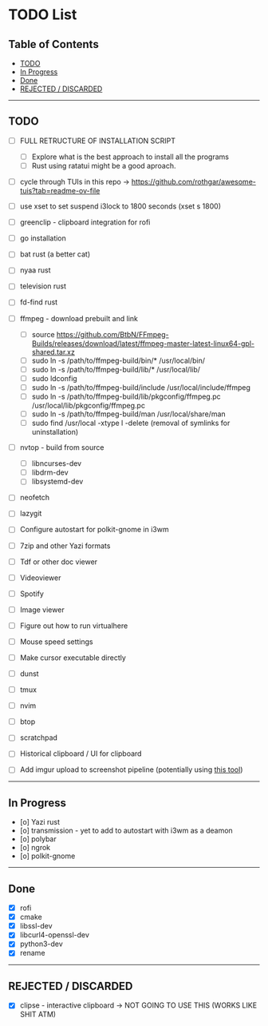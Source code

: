 # TODO List

## Table of Contents
- [TODO](#todo)
- [In Progress](#in-progress)
- [Done](#done)
- [REJECTED / DISCARDED](#rejected--discarded)
---

## TODO
- [ ] FULL RETRUCTURE OF INSTALLATION SCRIPT
    - [ ] Explore what is the best approach to install all the programs
    - [ ] Rust using ratatui might be a good aproach.

- [ ] cycle through TUIs in this repo -> https://github.com/rothgar/awesome-tuis?tab=readme-ov-file 

- [ ] use xset to set suspend i3lock to 1800 seconds (xset s 1800) 
- [ ] greenclip - clipboard integration for rofi
- [ ] go installation
- [ ] bat rust (a better cat)
- [ ] nyaa rust
- [ ] television rust
- [ ] fd-find rust
- [ ] ffmpeg - download prebuilt and link
    - [ ] source https://github.com/BtbN/FFmpeg-Builds/releases/download/latest/ffmpeg-master-latest-linux64-gpl-shared.tar.xz
    - [ ] sudo ln -s /path/to/ffmpeg-build/bin/* /usr/local/bin/
    - [ ] sudo ln -s /path/to/ffmpeg-build/lib/* /usr/local/lib/
    - [ ] sudo ldconfig
    - [ ] sudo ln -s /path/to/ffmpeg-build/include /usr/local/include/ffmpeg
    - [ ] sudo ln -s /path/to/ffmpeg-build/lib/pkgconfig/ffmpeg.pc /usr/local/lib/pkgconfig/ffmpeg.pc
    - [ ] sudo ln -s /path/to/ffmpeg-build/man /usr/local/share/man
    - [ ] sudo find /usr/local -xtype l -delete (removal of symlinks for uninstallation)
- [ ] nvtop - build from source
    - [ ] libncurses-dev
    - [ ] libdrm-dev 
    - [ ] libsystemd-dev
- [ ] neofetch
- [ ] lazygit
- [ ] Configure autostart for polkit-gnome in i3wm
- [ ] 7zip and other Yazi formats
- [ ] Tdf or other doc viewer
- [ ] Videoviewer
- [ ] Spotify
- [ ] Image viewer
- [ ] Figure out how to run virtualhere
- [ ] Mouse speed settings
- [ ] Make cursor executable directly
- [ ] dunst
- [ ] tmux
- [ ] nvim
- [ ] btop
- [ ] scratchpad
- [ ] Historical clipboard / UI for clipboard
- [ ] Add imgur upload to screenshot pipeline (potentially using [this tool](https://github.com/jomo/imgur-screenshot))

---

## In Progress

- [o] Yazi rust
- [o] transmission - yet to add to autostart with i3wm as a deamon
- [o] polybar
- [o] ngrok
- [o] polkit-gnome

---

## Done

- [x] rofi
- [x] cmake
- [x] libssl-dev
- [x] libcurl4-openssl-dev
- [x] python3-dev
- [x] rename

---

## REJECTED / DISCARDED
- [x] clipse - interactive clipboard -> NOT GOING TO USE THIS (WORKS LIKE SHIT ATM)
